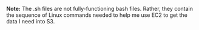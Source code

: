 **Note:** The .sh files are not fully-functioning bash files. Rather, they contain the sequence of Linux commands needed to help me
use EC2 to get the data I need into S3.
